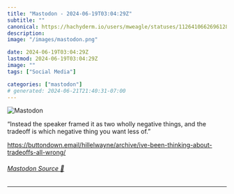 ```yaml
---
title: "Mastodon - 2024-06-19T03:04:29Z"
subtitle: ""
canonical: https://hachyderm.io/users/mweagle/statuses/112641066269612810
description:
image: "/images/mastodon.png"

date: 2024-06-19T03:04:29Z
lastmod: 2024-06-19T03:04:29Z
image: ""
tags: ["Social Media"]

categories: ["mastodon"]
# generated: 2024-06-21T21:40:31-07:00
---
```

![Mastodon](/images/mastodon.png)

<p>“Instead the speaker framed it as two wholly negative things, and the tradeoff is which negative thing you want less of.”</p><p><a href="https://buttondown.email/hillelwayne/archive/ive-been-thinking-about-tradeoffs-all-wrong/" target="_blank" rel="nofollow noopener noreferrer" translate="no"><span class="invisible">https://</span><span class="ellipsis">buttondown.email/hillelwayne/a</span><span class="invisible">rchive/ive-been-thinking-about-tradeoffs-all-wrong/</span></a></p>


###### [Mastodon Source 🐘](https://hachyderm.io/@mweagle/112641066269612810)

___
